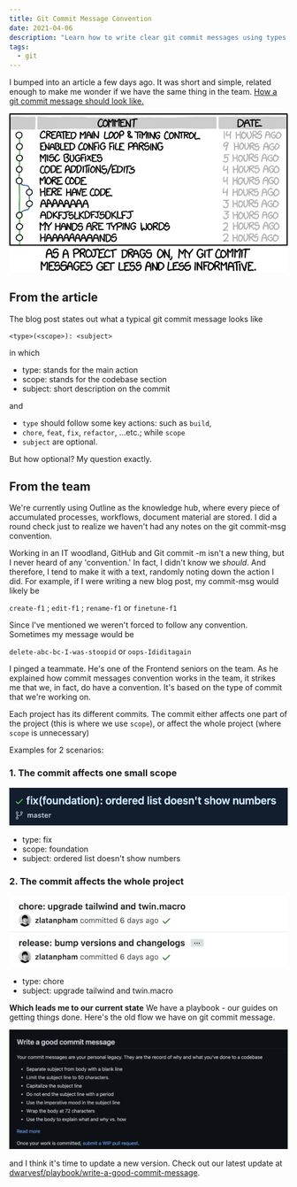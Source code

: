 ```yaml
---
title: Git Commit Message Convention
date: 2021-04-06
description: "Learn how to write clear git commit messages using types, scopes, and subjects with practical examples to improve your team's coding workflow and commit history."
tags:
  - git
---
```


I bumped into an article a few days ago. It was short and simple, related enough to make me wonder if we have the same thing in the team. [How a git commit message should look like.](https://dev.to/i5han3/git-commit-message-convention-that-you-can-follow-1709)

![](assets/git-commit-message-convention_3e7f02ebed61d22e2cade0e4c3c9ed61_md5.webp)

## From the article

The blog post states out what a typical git commit message looks like

```plain_text
<type>(<scope>): <subject>
```

in which

- type: stands for the main action
- scope: stands for the codebase section
- subject: short description on the commit

and

- `type` should follow some key actions: such as `build`,
- `chore`, `feat`, `fix`, `refactor`, ...etc.; while `scope`
- `subject` are optional.

But how optional? My question exactly.

## From the team

We're currently using Outline as the knowledge hub, where every piece of accumulated processes, workflows, document material are stored. I did a round check just to realize we haven't had any notes on the git commit-msg convention.

Working in an IT woodland, GitHub and Git commit -m isn't a new thing, but I never heard of any 'convention.' In fact, I didn't know we _should_. And therefore, I tend to make it with a text, randomly noting down the action I did. For example, if I were writing a new blog post, my commit-msg would likely be

`create-f1` ; `edit-f1` ; `rename-f1` or `finetune-f1`

Since I've mentioned we weren't forced to follow any convention. Sometimes my message would be

`delete-abc-bc-I-was-stoopid` or `oops-Ididitagain`

I pinged a teammate. He's one of the Frontend seniors on the team. As he explained how commit messages convention works in the team, it strikes me that we, in fact, do have a convention. It's based on the type of commit that we're working on.

Each project has its different commits. The commit either affects one part of the project (this is where we use `scope`), or affect the whole project (where `scope` is unnecessary)

Examples for 2 scenarios:

### 1. The commit affects one small scope

![](assets/git-commit-message-convention_c3a26eeaa2a55880f60f0219fd54ecbe_md5.webp)

- type: fix
- scope: foundation
- subject: ordered list doesn't show numbers

### 2. The commit affects the whole project

![](assets/git-commit-message-convention_a0d2b484d0d87baddace0446623c0af0_md5.webp)

- type: chore
- subject: upgrade tailwind and twin.macro

**Which leads me to our current state**
We have a playbook - our guides on getting things done. Here's the old flow we have on git commit message.

![](assets/git-commit-message-convention_822a84298b02559d0d1224f7aa82e039_md5.webp)

and I think it's time to update a new version. Check out our latest update at [dwarvesf/playbook/write-a-good-commit-message](https://github.com/dwarvesf/playbook/blob/master/engineering/git.md#write-a-good-commit-message).

